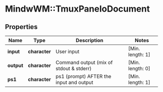 # MindwWM::TmuxPaneIoDocument


## Properties
Name | Type | Description | Notes
------------ | ------------- | ------------- | -------------
**input** | **character** | User input | [Min. length: 1] 
**output** | **character** | Command output (mix of stdout &amp; stderr) | [Min. length: 0] 
**ps1** | **character** | ps1 (prompt) AFTER the input and output | [Min. length: 1] 


